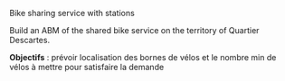 Bike sharing service with stations

Build an ABM of the shared bike service on the territory of Quartier Descartes.

**Objectifs** : prévoir localisation des bornes de vélos et le nombre min de vélos à mettre pour satisfaire la demande


